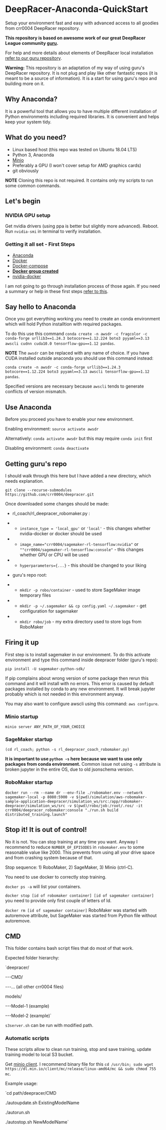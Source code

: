 # DeepRacer-Anaconda-QuickStart
Setup your environment fast and easy with advanced access to all goodies from crr0004 DeepRacer repository.

**This repository is based on awesome work of our great DeepRacer League community [guru](https://github.com/crr0004).**

For help and more details about elements of DeepRacer local installation [refer to our guru repository](https://github.com/crr0004/deepracer).

**Warning:** This repository is an adaptation of my way of using guru's DeepRacer repository. It is not plug and play like other fantastic repos (it is meant to be a source of information). It is a start for using guru's repo and building more on it.

## Why Anaconda?
It is a powerful tool that allows you to have multiple different installation of Python environments including required libraries. It is convenient and helps keep your system tidy.

## What do you need?
- Linux based host (this repo was tested on Ubuntu 18.04 LTS)
- Python 3, Anaconda
- [Minio](https://min.io/download#/linux)
- Preferably a GPU (I won't cover setup for AMD graphics cards)
- git obviously

**NOTE** Cloning this repo is not required. It contains only my scripts to run some common commands.

## Let's begin
### NVIDIA GPU setup
Get nvidia drivers (using ppa is better but slightly more advanced). Reboot. Run `nvidia-smi` in terminal to verify installation.

### Getting it all set - First Steps
- [Anaconda](https://docs.anaconda.com/anaconda/install/linux/)
- [Docker](https://docs.docker.com/install/linux/docker-ce/ubuntu/)
- [Docker-compose](https://docs.docker.com/compose/install/#install-compose)
- **[Docker group created](https://docs.docker.com/install/linux/linux-postinstall/)**
- [nvidia-docker](https://github.com/NVIDIA/nvidia-docker/wiki/Installation-(version-2.0))

I am not going to go through installation process of those again. If you need a summary or help in these first steps [refer to this](https://github.com/ARCC-RACE/deepracer-for-dummies).

## Say hello to Anaconda
Once you got everything working you need to create an conda environment which will hold Python installtion with required packages.

To do this use this command `conda create -n awsdr -c fragcolor -c conda-forge urllib3==1.24.3 botocore==1.12.224 boto3 pyyaml==3.13 awscli cudnn cuda10.0 tensorflow-gpu==1.12 pandas`.

**NOTE** The `awsdr` can be replaced with any name of choice. If you have CUDA installed outside anaconda you should use this command instead:

`conda create -n awsdr -c conda-forge urllib3==1.24.3 botocore==1.12.224 boto3 pyyaml==3.13 awscli tensorflow-gpu==1.12 pandas`. 

Specified versions are necessary because `awscli` tends to generate conflicts of version mismatch.

## Use Anaconda
Before you proceed you have to enable your new environment.

Enabling environment: `source activate awsdr`

Alternatively: `conda activate awsdr` but this may require `conda init` first

Disabling environment: `conda deactivate`

## Getting guru's repo
I should walk through this here but I have added a new directory, which needs explanation.

`git clone --recurse-submodules https://github.com/crr0004/deepracer.git`

Once downloaded some changes should be made:

- rl_coach/rl_deepracer_robomaker.py :

- - `instance_type = 'local_gpu'` or `'local'` - this changes whether nvidia-docker or docker should be used

- - `image_name="crr0004/sagemaker-rl-tensorflow:nvidia"` or `""crr0004/sagemaker-rl-tensorflow:console"` - this changes whether GPU or CPU will be used

- - `hyperparameters={...}` - this should be changed to your liking

- guru's repo root:

- - `mkdir -p robo/container` - used to store SageMaker image temporary files

- - `mkdir -p ~/.sagemaker && cp config.yaml ~/.sagemaker` - get configuration for sagemaker

- - `mkdir robo/job` - my extra directory used to store logs from RoboMaker

## Firing it up
First step is to install sagemaker in our environment. To do this activate environment and type this command inside deepracer folder (guru's repo):

`pip install -U sagemaker-python-sdk/`

If pip complains about wrong version of some package then rerun this command and it will install with no errors.
This error is caused by default packages installed by conda to any new environment. It will break jupyter probably which is not needed in this environment anyway.

You may also want to configure awscli using this command: `aws configure`.

### Minio startup
`minio server ANY_PATH_OF_YOUR_CHOICE`

### SageMaker startup
`(cd rl_coach; python -s rl_deepracer_coach_robomaker.py)`

**It is important to use `python -s` here because we want to use only packages from conda environment.** Common issue not using `-s` attribute is broken jupyter in the entire OS, due to old jsonschema version.

### RoboMaker startup
`docker run --rm --name dr --env-file ./robomaker.env --network sagemaker-local -p 8080:5900 -v $(pwd)/simulation/aws-robomaker-sample-application-deepracer/simulation_ws/src:/app/robomaker-deepracer/simulation_ws/src -v $(pwd)/robo/job:/root/.ros/ -it crr0004/deepracer_robomaker:console "./run.sh build distributed_training.launch"`

## Stop it! It is out of control!
No it is not. You can stop training at any time you want. Anyway I recommend to reduce `NUMBER_OF_EPISODES` in `robomaker.env` to some reasonable value like 2000. This prevents from using all your drive space and from crashing system because of that.

Stop sequence: 1) RoboMaker, 2) SageMaker, 3) Minio (ctrl-C).

You need to use docker to correctly stop training.

`docker ps -a` will list your containers.

`docker stop [id of robomaker container] [id of sagemaker container]` you need to provide only first couple of letters of Id.

`docker rm [id of sagemaker container]` RoboMaker was started with autoremove attribute, but SageMaker was started from Python file without autoremove.

## CMD
This folder contains bash script files that do most of that work.

Expected folder hierarchy:

`deepracer/

---CMD/

---... (all other crr0004 files)

models/

---Model-1 (example)

---Model-2 (example)`

`s3server.sh` can be run with modified path.

### Automatic scripts
These scripts allow to clean run training, stop and save training, update training model to local S3 bucket.

Get [minio client](https://docs.min.io/docs/minio-client-complete-guide). I recommend binary file for this `cd /usr/bin; sudo wget https://dl.min.io/client/mc/release/linux-amd64/mc && sudo chmod 755 mc`.

Example usage:

`cd path/deepracer/CMD

./autoupdate.sh ExistingModelName

./autorun.sh

./autostop.sh NewModelName`
